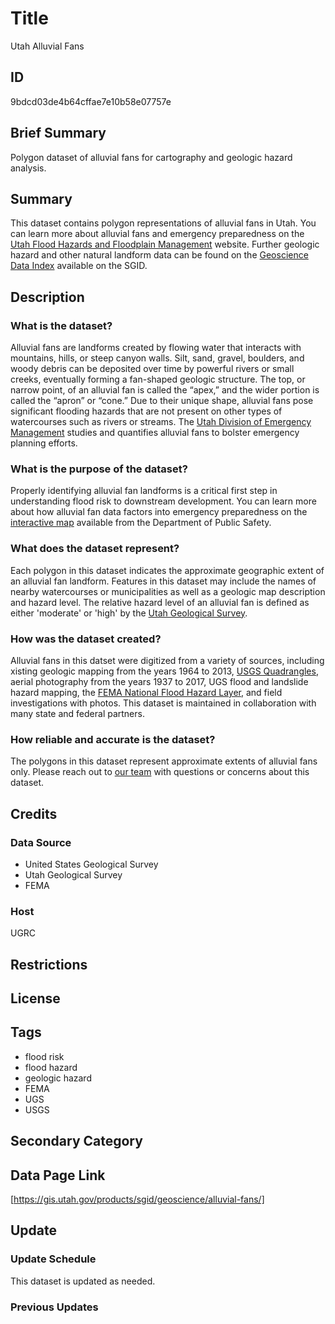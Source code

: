 # Title

Utah Alluvial Fans

## ID

9bdcd03de4b64cffae7e10b58e07757e

## Brief Summary

Polygon dataset of alluvial fans for cartography and geologic hazard analysis.

## Summary

This dataset contains polygon representations of alluvial fans in Utah. You can learn more about alluvial fans and emergency preparedness on the [Utah Flood Hazards and Floodplain Management](https://floodhazards.utah.gov/home/alluvial-fans/) website. Further geologic hazard and other natural landform data can be found on the [Geoscience Data Index](https://gis.utah.gov/products/sgid/geoscience/) available on the SGID.

## Description

### What is the dataset?

Alluvial fans are landforms created by flowing water that interacts with mountains, hills, or steep canyon walls. Silt, sand, gravel, boulders, and woody debris can be deposited over time by powerful rivers or small creeks, eventually forming a fan-shaped geologic structure. The top, or narrow point, of an alluvial fan is called the “apex,” and the wider portion is called the “apron” or “cone.” Due to their unique shape, alluvial fans pose significant flooding hazards that are not present on other types of watercourses such as rivers or streams. The [Utah Division of Emergency Management](https://dem.utah.gov/) studies and quantifies alluvial fans to bolster emergency planning efforts.

### What is the purpose of the dataset?

Properly identifying alluvial fan landforms is a critical first step in understanding flood risk to downstream development. You can learn more about how alluvial fan data factors into emergency preparedness on the [interactive map](https://experience.arcgis.com/experience/646356d3a2eb4db4bf6397edff54c09d/page/Floods%2C-Fires-%26-Fans/) available from the Department of Public Safety.

### What does the dataset represent?

Each polygon in this dataset indicates the approximate geographic extent of an alluvial fan landform. Features in this dataset may include the names of nearby watercourses or municipalities as well as a geologic map description and hazard level. The relative hazard level of an alluvial fan is defined as either 'moderate' or 'high' by the [Utah Geological Survey](https://geology.utah.gov/).

### How was the dataset created?

Alluvial fans in this datset were digitized from a variety of sources, including xisting geologic mapping from the years 1964 to 2013, [USGS Quadrangles](https://www.usgs.gov/node/25175), aerial photography from the years 1937 to 2017, UGS flood and landslide hazard mapping, the [FEMA National Flood Hazard Layer](https://www.fema.gov/flood-maps/national-flood-hazard-layer), and field investigations with photos. This dataset is maintained in collaboration with many state and federal partners.

<!--- What exactly is our involvement with these data? Do we just host the layer, or do we maintain it as well? --->

### How reliable and accurate is the dataset?

The polygons in this dataset represent approximate extents of alluvial fans only. Please reach out to [our team](https://gis.utah.gov/contact/) with questions or concerns about this dataset.

## Credits

### Data Source

- United States Geological Survey
- Utah Geological Survey
- FEMA

### Host

UGRC

## Restrictions

## License

## Tags

- flood risk
- flood hazard
- geologic hazard
- FEMA
- UGS
- USGS

## Secondary Category

## Data Page Link

[https://gis.utah.gov/products/sgid/geoscience/alluvial-fans/]

## Update

### Update Schedule

This dataset is updated as needed.

### Previous Updates
